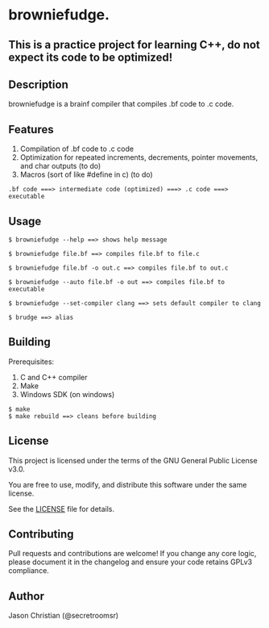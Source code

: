 # browniefudge.

## This is a practice project for learning C++, do not expect its code to be optimized!

## Description

browniefudge is a brainf compiler that compiles .bf code to .c code.

## Features
1. Compilation of .bf code to .c code
2. Optimization for repeated increments, decrements, pointer movements, and char outputs     (to do)
3. Macros (sort of like #define in c)     (to do)

```
.bf code ===> intermediate code (optimized) ===> .c code ===> executable
```

## Usage
```
$ browniefudge --help ==> shows help message

$ browniefudge file.bf ==> compiles file.bf to file.c

$ browniefudge file.bf -o out.c ==> compiles file.bf to out.c

$ browniefudge --auto file.bf -o out ==> compiles file.bf to executable

$ browniefudge --set-compiler clang ==> sets default compiler to clang

$ brudge ==> alias
```

## Building

Prerequisites:
1. C and C++ compiler
2. Make
3. Windows SDK (on windows)

```
$ make
$ make rebuild ==> cleans before building
```

## License

This project is licensed under the terms of the GNU General Public License v3.0.

You are free to use, modify, and distribute this software under the same license.

See the [LICENSE](LICENSE) file for details.

## Contributing

Pull requests and contributions are welcome! If you change any core logic, please document it in the changelog and ensure your code retains GPLv3 compliance.

## Author

Jason Christian (@secretroomsr)
